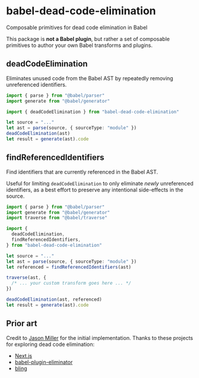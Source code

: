 # babel-dead-code-elimination

Composable primitives for dead code elimination in Babel

This package is **not a Babel plugin**, but rather a set of composable primitives to author your own Babel transforms and plugins.

## deadCodeElimination

Eliminates unused code from the Babel AST by repeatedly removing unreferenced identifiers.

```ts
import { parse } from "@babel/parser"
import generate from "@babel/generator"

import { deadCodeElimination } from "babel-dead-code-elimination"

let source = "..."
let ast = parse(source, { sourceType: "module" })
deadCodeElimination(ast)
let result = generate(ast).code
```

## findReferencedIdentifiers

Find identifiers that are currently referenced in the Babel AST.

Useful for limiting `deadCodeElimination` to only eliminate _newly_ unreferenced identifiers,
as a best effort to preserve any intentional side-effects in the source.

```ts
import { parse } from "@babel/parser"
import generate from "@babel/generator"
import traverse from "@babel/traverse"

import {
  deadCodeElimination,
  findReferencedIdentifiers,
} from "babel-dead-code-elimination"

let source = "..."
let ast = parse(source, { sourceType: "module" })
let referenced = findReferencedIdentifiers(ast)

traverse(ast, {
  /* ... your custom transform goes here ... */
})

deadCodeElimination(ast, referenced)
let result = generate(ast).code
```

## Prior art

Credit to [Jason Miller](https://github.com/developit) for the initial implementation.
Thanks to these projects for exploring dead code elimination:

- [Next.js](https://github.com/vercel/next.js/pull/9652)
- [babel-plugin-eliminator](https://github.com/egoist/babel-plugin-eliminator/blob/d47034ed765352c02d588afdaa40510967332b21/src/index.ts)
- [bling](https://github.com/TanStack/bling/blob/c8ee1d1ae3009ecefc747edaad45a7dfba9ecc9f/packages/bling/src/compilers.ts)
